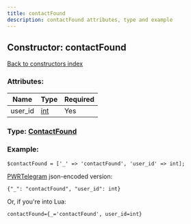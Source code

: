 ```yaml
---
title: contactFound
description: contactFound attributes, type and example
---
```

## Constructor: contactFound  
[Back to constructors index](index.md)



### Attributes:

| Name     |    Type       | Required |
|----------|---------------|----------|
|user\_id|[int](../types/int.md) | Yes|



### Type: [ContactFound](../types/ContactFound.md)


### Example:

```
$contactFound = ['_' => 'contactFound', 'user_id' => int];
```  

[PWRTelegram](https://pwrtelegram.xyz) json-encoded version:

```
{"_": "contactFound", "user_id": int}
```


Or, if you're into Lua:  


```
contactFound={_='contactFound', user_id=int}

```



